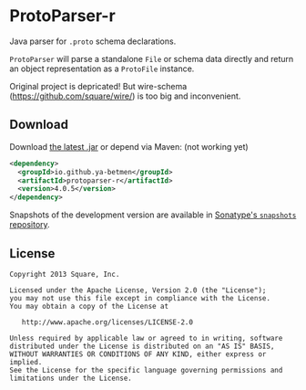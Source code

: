 ProtoParser-r
===========

Java parser for `.proto` schema declarations.

`ProtoParser` will parse a standalone `File` or schema data directly and return an object
representation as a `ProtoFile` instance.

Original project is depricated! But wire-schema (https://github.com/square/wire/) is too big and inconvenient.

Download
--------

Download [the latest .jar][dl] or depend via Maven: (not working yet)
```xml
<dependency>
  <groupId>io.github.ya-betmen</groupId>
  <artifactId>protoparser-r</artifactId>
  <version>4.0.5</version>
</dependency>
```

Snapshots of the development version are available in [Sonatype's `snapshots` repository][snap].

License
-------

    Copyright 2013 Square, Inc.

    Licensed under the Apache License, Version 2.0 (the "License");
    you may not use this file except in compliance with the License.
    You may obtain a copy of the License at

       http://www.apache.org/licenses/LICENSE-2.0

    Unless required by applicable law or agreed to in writing, software
    distributed under the License is distributed on an "AS IS" BASIS,
    WITHOUT WARRANTIES OR CONDITIONS OF ANY KIND, either express or implied.
    See the License for the specific language governing permissions and
    limitations under the License.



 [dl]: https://search.maven.org/remote_content?g=com.squareup&a=protoparser-r&v=LATEST
 [snap]: https://oss.sonatype.org/content/repositories/snapshots/
